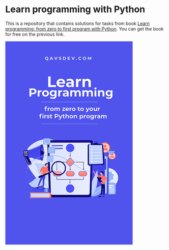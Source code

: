 # Learn programming with Python
This is a repository that contains solutions for tasks from book [Learn programming: from zero to first program with Python](https://www.qavsdev.com/). You can get the book for free on the previous link.

![book-cover](https://github.com/qavsdev/learn-programming-with-python/blob/main/book-cover.png)

